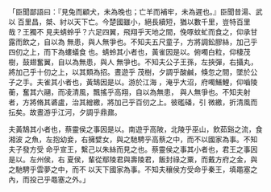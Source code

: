 「臣聞鄙語曰：『見兔而顧犬，未為晚也；亡羊而補牢，未為遲也。』臣聞昔湯、武以
百里昌，桀、紂以天下亡。今楚國雖小，絕長續短，猶以數千里，豈特百里哉？王獨不
見夫蜻蛉乎？六足四翼，飛翔乎天地之間，俛啄蚊虻而食之，仰承甘露而飲之，自以為
無患，與人無爭也。不知夫五尺童子，方將調鈆膠絲，加己乎四仞之上，而下為螻蟻食
也。蜻蛉其小者也，黃雀因是以。俯噣白粒，仰棲茂樹，鼓翅奮翼，自以為無患，與人
無爭也。不知夫公子王孫，左挾彈，右攝丸，將加己乎十仞之上，以其類為招。晝遊乎
茂樹，夕調乎酸鹹，倏忽之間，墜於公子之手。夫雀其小者也，黃鵠因是以。游於江海
，淹乎大沼，府噣鱔鯉，仰嚙陵蘅，奮其六翮，而凌清風，飄搖乎高翔，自以為無患，
與人無爭也。不知夫射者，方將脩其碆盧，治其繒繳，將加己乎百仞之上。彼礛磻，引
微繳，折清風而抎矣。故晝游乎江河，夕調乎鼎鼐。

夫黃鵠其小者也，蔡靈侯之事因是以。南遊乎高陂，北陵乎巫山，飲茹谿之流，食湘波
之魚，左抱幼妾，右擁嬖女，與之馳騁乎高蔡之中，而不以國家為事。不知夫子發方受
命乎宣王，繫己以朱絲而見之也。蔡靈侯之事其小者也，君王之事因是以。左州侯，右
夏侯，輩從鄢陵君與壽陵君，飯封祿之粟，而戴方府之金，與之馳騁乎雲夢之中，而不
以天下國家為事。不知夫穰侯方受命乎秦王，填黽塞之內，而投己乎黽塞之外。」

